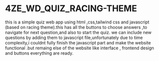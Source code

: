 # 4ZE_WD_QUIZ_RACING-THEME
 this is a simple quiz web app using html ,css,tailwind css and javascript (based on racing theme).this has all the buttons to choose answers ,to navigate for next question,and also to start the quiz.
 we can include new questions by adding them to javascript file,unfortunately due to time complexity,i couldnt fully finish the javascript part and make the website functional .but remaing else of the website like interface ,
 frontend design and buttons everything are ready.


 
